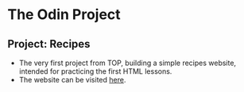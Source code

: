 # The Odin Project
## Project: Recipes
- The very first project from TOP, building a simple recipes website, intended for practicing the first HTML lessons.
- The website can be visited [here](https://jpsalviano.github.io/odin-recipes/).
